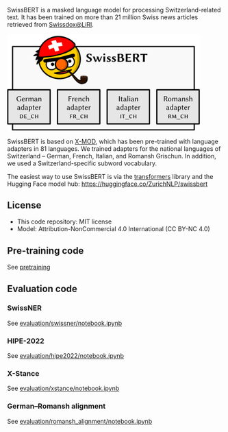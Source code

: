SwissBERT is a masked language model for processing Switzerland-related text. It has been trained on more than 21 million Swiss news articles retrieved from [Swissdox@LiRI](https://t.uzh.ch/1hI).

<img src="swissbert-diagram.png" alt="SwissBERT is a transformer encoder with language adapters in each layer. There is an adapter for each national language of Switzerland. The other parameters in the model are shared among the four languages." width="450">

SwissBERT is based on [X-MOD](https://github.com/facebookresearch/fairseq/tree/main/examples/xmod), which has been pre-trained with language adapters in 81 languages.
We trained adapters for the national languages of Switzerland – German, French, Italian, and Romansh Grischun.
In addition, we used a Switzerland-specific subword vocabulary.

The easiest way to use SwissBERT is via the [transformers](https://github.com/huggingface/transformers) library and the Hugging Face model hub: https://huggingface.co/ZurichNLP/swissbert

## License
- This code repository: MIT license
- Model: Attribution-NonCommercial 4.0 International (CC BY-NC 4.0)

## Pre-training code
See [pretraining](pretraining)

## Evaluation code

### SwissNER
See [evaluation/swissner/notebook.ipynb](evaluation/swissner/notebook.ipynb)

### HIPE-2022
See [evaluation/hipe2022/notebook.ipynb](evaluation/hipe2022/notebook.ipynb)

### X-Stance
See [evaluation/xstance/notebook.ipynb](evaluation/xstance/notebook.ipynb)

### German–Romansh alignment
See [evaluation/romansh_alignment/notebook.ipynb](evaluation/romansh_alignment/notebook.ipynb)
